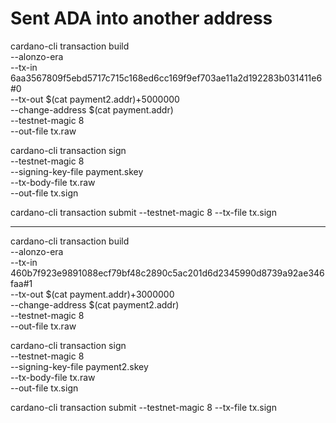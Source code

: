 # Sent ADA into another address

cardano-cli transaction build \
    --alonzo-era \
    --tx-in 6aa3567809f5ebd5717c715c168ed6cc169f9ef703ae11a2d192283b031411e6#0 \
    --tx-out $(cat payment2.addr)+5000000 \
    --change-address $(cat payment.addr) \
    --testnet-magic 8 \
    --out-file tx.raw

cardano-cli transaction sign \
    --testnet-magic 8 \
    --signing-key-file payment.skey \
    --tx-body-file tx.raw \
    --out-file tx.sign

cardano-cli transaction submit --testnet-magic 8 --tx-file tx.sign

-- ---------------

cardano-cli transaction build \
    --alonzo-era \
    --tx-in 460b7f923e9891088ecf79bf48c2890c5ac201d6d2345990d8739a92ae346faa#1 \
    --tx-out $(cat payment.addr)+3000000 \
    --change-address $(cat payment2.addr) \
    --testnet-magic 8 \
    --out-file tx.raw

cardano-cli transaction sign \
    --testnet-magic 8 \
    --signing-key-file payment2.skey \
    --tx-body-file tx.raw \
    --out-file tx.sign

cardano-cli transaction submit --testnet-magic 8 --tx-file tx.sign